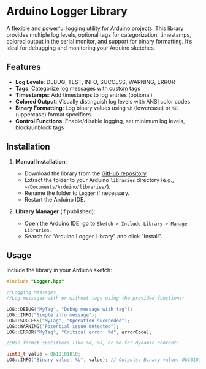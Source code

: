 # Arduino Logger Library

A flexible and powerful logging utility for Arduino projects. This library provides multiple log levels, optional tags for categorization, timestamps, colored output in the serial monitor, and support for binary formatting. It’s ideal for debugging and monitoring your Arduino sketches.

## Features

- **Log Levels**: DEBUG, TEST, INFO, SUCCESS, WARNING, ERROR
- **Tags**: Categorize log messages with custom tags
- **Timestamps**: Add timestamps to log entries (optional)
- **Colored Output**: Visually distinguish log levels with ANSI color codes
- **Binary Formatting**: Log binary values using `%b` (lowercase) or `%B` (uppercase) format specifiers
- **Control Functions**: Enable/disable logging, set minimum log levels, block/unblock tags

## Installation

1. **Manual Installation**:
   - Download the library from the [GitHub repository](https://github.com/fahara02/Logger) 
   - Extract the folder to your Arduino `libraries` directory (e.g., `~/Documents/Arduino/libraries/`).
   - Rename the folder to `Logger` if necessary.
   - Restart the Arduino IDE.

2. **Library Manager** (if published):
   - Open the Arduino IDE, go to `Sketch > Include Library > Manage Libraries`.
   - Search for "Arduino Logger Library" and click "Install".

## Usage

Include the library in your Arduino sketch:

```cpp
#include "Logger.hpp"

//Logging Messages
//Log messages with or without tags using the provided functions:

LOG::DEBUG("MyTag", "Debug message with tag");
LOG::INFO("Simple info message");
LOG::SUCCESS("MyTag", "Operation succeeded");
LOG::WARNING("Potential issue detected");
LOG::ERROR("MyTag", "Critical error: %d", errorCode);

//Use format specifiers like %d, %s, or %b for dynamic content:

uint8_t value = 0b10101010;
LOG::INFO("Binary value: %b", value); // Outputs: Binary value: 0b10101010